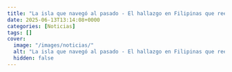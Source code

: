 ```yaml
---
title: "La isla que navegó al pasado - El hallazgo en Filipinas que reescribe la historia marítima de la humanidad"
date: 2025-06-13T13:14:08+0000
categories: [Noticias]
tags: []
cover:
  image: "/images/noticias/"
  alt: "La isla que navegó al pasado - El hallazgo en Filipinas que reescribe la historia marítima de la humanidad"
  hidden: false
---
```



